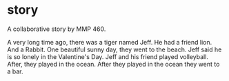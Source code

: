# story
A collaborative story by MMP 460.

A very long time ago, there was a tiger named Jeff.
He had a friend lion.
And a Rabbit.
One beautiful sunny day, they went to the beach.
Jeff said he is so lonely in the Valentine's Day. 
Jeff and his friend played volleyball.
After, they played in the ocean.
After they played in the ocean they went to a bar.